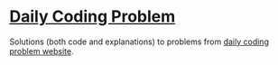 # [Daily Coding Problem](https://www.dailycodingproblem.com)

Solutions (both code and explanations) to problems from [daily coding problem website](https://www.dailycodingproblem.com).